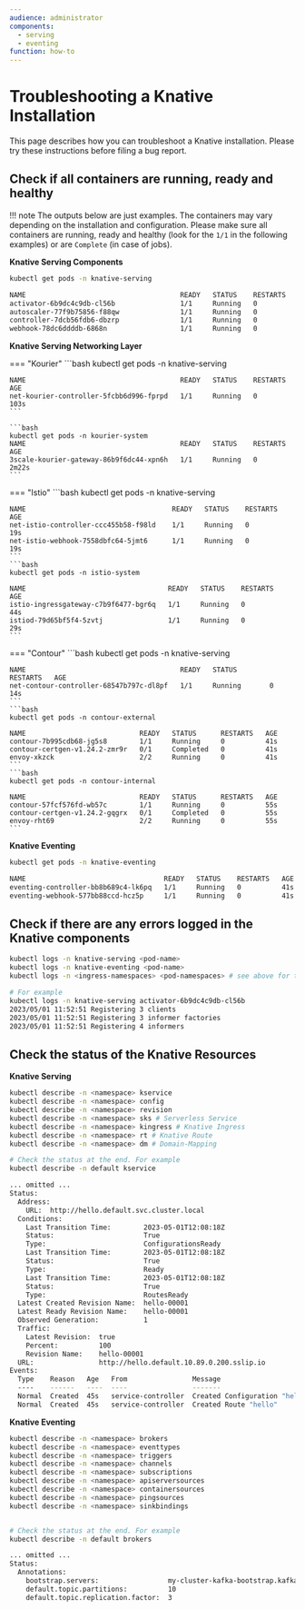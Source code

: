 ```yaml
---
audience: administrator
components:
  - serving
  - eventing
function: how-to
---
```


# Troubleshooting a Knative Installation

This page describes how you can troubleshoot a Knative installation. Please try these instructions before filing a bug report.

## Check if all containers are running, ready and healthy

!!! note
    The outputs below are just examples. The containers may vary depending on the installation and configuration. Please make sure all containers are running, ready and healthy (look for the `1/1` in the following examples) or are `Complete` (in case of jobs).

**Knative Serving Components**

```bash
kubectl get pods -n knative-serving

NAME                                      READY   STATUS    RESTARTS   AGE
activator-6b9dc4c9db-cl56b                1/1     Running   0          2m
autoscaler-77f9b75856-f88qw               1/1     Running   0          2m
controller-7dcb56fdb6-dbzrp               1/1     Running   0          2m
webhook-78dc6ddddb-6868n                  1/1     Running   0          2m
```

**Knative Serving Networking Layer**

=== "Kourier"
    ```bash
    kubectl get pods -n knative-serving

    NAME                                      READY   STATUS    RESTARTS   AGE
    net-kourier-controller-5fcbb6d996-fprpd   1/1     Running   0          103s
    ```

    ```bash
    kubectl get pods -n kourier-system
    NAME                                      READY   STATUS    RESTARTS   AGE
    3scale-kourier-gateway-86b9f6dc44-xpn6h   1/1     Running   0          2m22s
    ```

=== "Istio"
    ```bash
    kubectl get pods -n knative-serving

    NAME                                    READY   STATUS    RESTARTS   AGE
    net-istio-controller-ccc455b58-f98ld    1/1     Running   0          19s
    net-istio-webhook-7558dbfc64-5jmt6      1/1     Running   0          19s
    ```
    ```bash
    kubectl get pods -n istio-system

    NAME                                   READY   STATUS    RESTARTS   AGE
    istio-ingressgateway-c7b9f6477-bgr6q   1/1     Running   0          44s
    istiod-79d65bf5f4-5zvtj                1/1     Running   0          29s
    ```

=== "Contour"
    ```bash
    kubectl get pods -n knative-serving

    NAME                                      READY   STATUS        RESTARTS   AGE
    net-contour-controller-68547b797c-dl8pf   1/1     Running       0          14s
    ```
    ```bash
    kubectl get pods -n contour-external

    NAME                            READY   STATUS      RESTARTS   AGE
    contour-7b995cdb68-jg5s8        1/1     Running     0          41s
    contour-certgen-v1.24.2-zmr9r   0/1     Completed   0          41s
    envoy-xkzck                     2/2     Running     0          41s
    ```
    ```bash
    kubectl get pods -n contour-internal

    NAME                            READY   STATUS      RESTARTS   AGE
    contour-57fcf576fd-wb57c        1/1     Running     0          55s
    contour-certgen-v1.24.2-gqgrx   0/1     Completed   0          55s
    envoy-rht69                     2/2     Running     0          55s
    ```

**Knative Eventing**

```bash
kubectl get pods -n knative-eventing

NAME                                  READY   STATUS    RESTARTS   AGE
eventing-controller-bb8b689c4-lk6pq   1/1     Running   0          41s
eventing-webhook-577bb88ccd-hcz5p     1/1     Running   0          41s
```

## Check if there are any errors logged in the Knative components

```bash
kubectl logs -n knative-serving <pod-name>
kubectl logs -n knative-eventing <pod-name>
kubectl logs -n <ingress-namespaces> <pod-namespaces> # see above for the relevant namespaces

# For example
kubectl logs -n knative-serving activator-6b9dc4c9db-cl56b
2023/05/01 11:52:51 Registering 3 clients
2023/05/01 11:52:51 Registering 3 informer factories
2023/05/01 11:52:51 Registering 4 informers
```

## Check the status of the Knative Resources

**Knative Serving**
```bash
kubectl describe -n <namespace> kservice
kubectl describe -n <namespace> config
kubectl describe -n <namespace> revision
kubectl describe -n <namespace> sks # Serverless Service
kubectl describe -n <namespace> kingress # Knative Ingress
kubectl describe -n <namespace> rt # Knative Route
kubectl describe -n <namespace> dm # Domain-Mapping

# Check the status at the end. For example
kubectl describe -n default kservice

... omitted ...
Status:
  Address:
    URL:  http://hello.default.svc.cluster.local
  Conditions:
    Last Transition Time:        2023-05-01T12:08:18Z
    Status:                      True
    Type:                        ConfigurationsReady
    Last Transition Time:        2023-05-01T12:08:18Z
    Status:                      True
    Type:                        Ready
    Last Transition Time:        2023-05-01T12:08:18Z
    Status:                      True
    Type:                        RoutesReady
  Latest Created Revision Name:  hello-00001
  Latest Ready Revision Name:    hello-00001
  Observed Generation:           1
  Traffic:
    Latest Revision:  true
    Percent:          100
    Revision Name:    hello-00001
  URL:                http://hello.default.10.89.0.200.sslip.io
Events:
  Type    Reason   Age   From                Message
  ----    ------   ----  ----                -------
  Normal  Created  45s   service-controller  Created Configuration "hello"
  Normal  Created  45s   service-controller  Created Route "hello"
```

**Knative Eventing**

```bash
kubectl describe -n <namespace> brokers
kubectl describe -n <namespace> eventtypes
kubectl describe -n <namespace> triggers
kubectl describe -n <namespace> channels
kubectl describe -n <namespace> subscriptions
kubectl describe -n <namespace> apiserversources
kubectl describe -n <namespace> containersources
kubectl describe -n <namespace> pingsources
kubectl describe -n <namespace> sinkbindings


# Check the status at the end. For example
kubectl describe -n default brokers

... omitted ...
Status:
  Annotations:
    bootstrap.servers:                 my-cluster-kafka-bootstrap.kafka:9092
    default.topic.partitions:          10
    default.topic.replication.factor:  3
```
